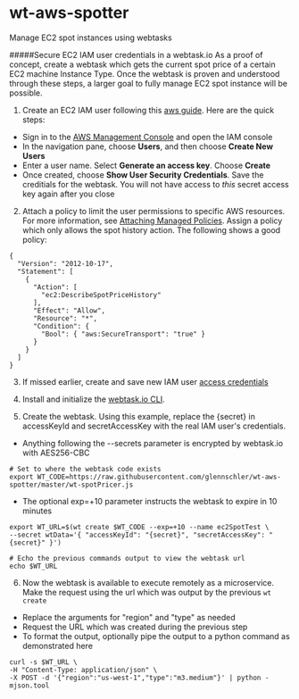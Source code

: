 # wt-aws-spotter
Manage EC2 spot instances using webtasks

#####Secure EC2 IAM user credentials in a webtask.io
As a proof of concept, create a webtask which gets the current spot price of a certain EC2 machine Instance Type. Once the webtask is proven and understood through these steps, a larger goal to fully manage EC2 spot instance will be possible.

1. Create an EC2 IAM user following this [aws guide](http://docs.aws.amazon.com/IAM/latest/UserGuide/Using_SettingUpUser.html#Using_CreateUser_console). Here are the quick steps:
  * Sign in to the [AWS Management Console](https://console.aws.amazon.com/iam/) and open the IAM console
  * In the navigation pane, choose **Users**, and then choose **Create New Users**
  * Enter a user name. Select **Generate an access key**. Choose **Create**
  * Once created, choose **Show User Security Credentials**. Save the creditials for the webtask. You will not have access to *this* secret access key again after you close

2. Attach a policy to limit the user permissions to specific AWS resources. For more information, see [Attaching Managed Policies](http://docs.aws.amazon.com/IAM/latest/UserGuide/policies_using-managed.html#attach-managed-policy-console). Assign a policy which only allows the spot history action. The following shows a good policy:
  ```
  {
    "Version": "2012-10-17",
    "Statement": [
      {
        "Action": [
          "ec2:DescribeSpotPriceHistory"
        ],
        "Effect": "Allow",
        "Resource": "*",
        "Condition": {
          "Bool": { "aws:SecureTransport": "true" }
        }
      }
    ]
  }
  ```

3. If missed earlier, create and save new IAM user [access credentials](http://docs.aws.amazon.com/IAM/latest/UserGuide/ManagingCredentials.html#Using_CreateAccessKey)

4. Install and initialize the [webtask.io CLI](https://webtask.io/cli).

5. Create the webtask. Using this example, replace the {secret} in accessKeyId and secretAccessKey with the real IAM user's credentials.
  * Anything following the --secrets parameter is encrypted by webtask.io with AES256-CBC
  ```
  # Set to where the webtask code exists
  export WT_CODE=https://raw.githubusercontent.com/glennschler/wt-aws-spotter/master/wt-spotPricer.js
  ```

  * The optional exp=+10 parameter instructs the webtask to expire in 10 minutes
  ```
  export WT_URL=$(wt create $WT_CODE --exp=+10 --name ec2SpotTest \
  --secret wtData='{ "accessKeyId": "{secret}", "secretAccessKey": "{secret}" }')
  ```
  ```
  # Echo the previous commands output to view the webtask url
  echo $WT_URL
  ```

6. Now the webtask is available to execute remotely as a microservice. Make the request using the url which was output by the previous ```wt create```

  * Replace the arguments for "region" and "type" as needed
  * Request the URL which was created during the previous step
  * To format the output, optionally pipe the output to a python command as demonstrated here
  ```
  curl -s $WT_URL \
  -H "Content-Type: application/json" \
  -X POST -d '{"region":"us-west-1","type":"m3.medium"}' | python -mjson.tool
  ```
